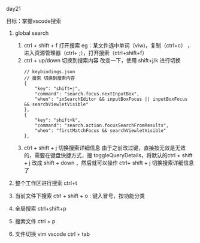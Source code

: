 <!--
 * @Author: hly
 * @Date: 2022-07-26 08:41:12
 * @LastEditors: hly
 * @LastEditTime: 2022-07-27 08:30:48
 * @Description:+
-->
day21

目标：掌握vscode搜索

1. global search
    1. ctrl + shift + f 打开搜索
        eg：某文件选中单词（viw)，复制（ctrl+c）  ，进入资源管理器（ctrl+ ;），打开搜索（ctrl+shift+f）
    2. ctrl + up/down 切换到搜索内容
        改变一下，使用 shift+j/k 进行切换
        ```
        // keybindings.json
        // 搜索 切换到搜索内容
        {
            "key": "shift+j",
            "command": "search.focus.nextInputBox",
            "when": "inSearchEditor && inputBoxFocus || inputBoxFocus && searchViewletVisible"
        },
        {
            "key": "shift+k",
            "command": "search.action.focusSearchFromResults",
            "when": "firstMatchFocus && searchViewletVisible"
        },
        ```
    3. ctrl + shift + j 切换搜索详细信息
        由于之前改过键，直接按无效是无效的，需要在键盘快捷方式，搜 toggleQueryDetails，将默认的ctrl + shift + j 改成 shift + down ，然后就可以操作 ctrl+ shift + j 切换搜索详细信息了

2. 整个工作区进行搜索 ctrl+t

3. 当前文件下搜索 ctrl + shift + o
    : 键入冒号，按功能分类

4. 全局搜索 ctrl+shift+p

5. 搜索文件 ctrl + p

6. 文件切换
    vim
    vscode ctrl + tab
